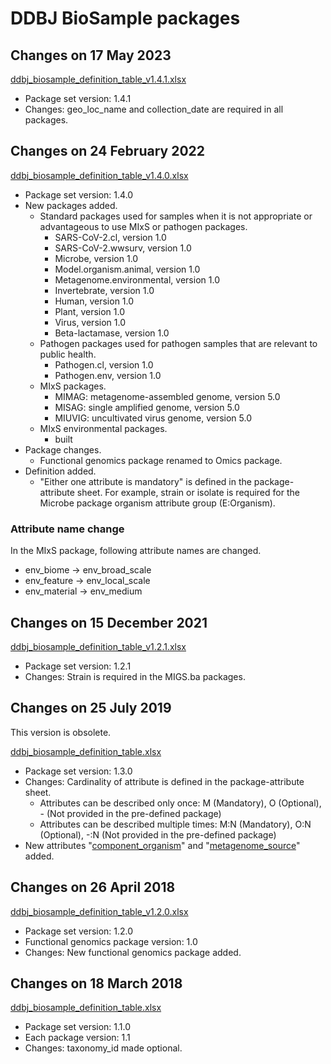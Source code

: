 # DDBJ BioSample packages  

## Changes on 17 May 2023
[ddbj_biosample_definition_table_v1.4.1.xlsx](https://github.com/ddbj/pub/blob/master/docs/biosample/packages/archives/ddbj_biosample_definition_table_v1.4.1.xlsx)

* Package set version: 1.4.1  
* Changes: geo_loc_name and collection_date are required in all packages.  
## Changes on 24 February 2022   

[ddbj_biosample_definition_table_v1.4.0.xlsx](https://github.com/ddbj/pub/blob/master/docs/biosample/packages/archives/ddbj_biosample_definition_table_v1.4.0.xlsx)

* Package set version: 1.4.0  
* New packages added. 
	* Standard packages used for samples when it is not appropriate or advantageous to use MIxS or pathogen packages.
		* SARS-CoV-2.cl, version 1.0
		* SARS-CoV-2.wwsurv, version 1.0
		* Microbe, version 1.0
		* Model.organism.animal, version 1.0
		* Metagenome.environmental, version 1.0
		* Invertebrate, version 1.0
		* Human, version 1.0
		* Plant, version 1.0
		* Virus, version 1.0
		* Beta-lactamase, version 1.0
	* Pathogen packages used for pathogen samples that are relevant to public health.
		* Pathogen.cl, version 1.0
		* Pathogen.env, version 1.0
	* MIxS packages.
		* MIMAG: metagenome-assembled genome, version 5.0
		* MISAG: single amplified genome, version 5.0
		* MIUVIG: uncultivated virus genome, version 5.0
	* MIxS environmental packages.
		* built 
* Package changes.  
	* Functional genomics package renamed to Omics package.
* Definition added.
	* "Either one attribute is mandatory" is defined in the package-attribute sheet. For example, strain or isolate is required for the Microbe package organism attribute group (E:Organism).  

### Attribute name change

In the MIxS package, following attribute names are changed.  

* env_biome → env_broad_scale  
* env_feature → env_local_scale  
* env_material → env_medium  

## Changes on 15 December 2021   

[ddbj_biosample_definition_table_v1.2.1.xlsx](https://github.com/ddbj/pub/blob/master/docs/biosample/packages/archives/ddbj_biosample_definition_table_v1.2.1.xlsx)

* Package set version: 1.2.1  
* Changes: Strain is required in the MIGS.ba packages.  
## Changes on 25 July 2019   

This version is obsolete.

[ddbj_biosample_definition_table.xlsx](https://github.com/ddbj/pub/blob/a686f2383688e7d359b114c4c9353d0a6ec03292/docs/biosample/packages/ddbj_biosample_definition_table.xlsx)  

* Package set version: 1.3.0  
* Changes: Cardinality of attribute is defined in the package-attribute sheet.  
	* Attributes can be described only once: M (Mandatory), O (Optional), - (Not provided in the pre-defined package)      
	* Attributes can be described multiple times: M:N (Mandatory), O:N (Optional), -:N (Not provided in the pre-defined package)      
* New attributes "[component_organism](https://www.ddbj.nig.ac.jp/biosample/attribute.html?all=all#component_organism)" and "[metagenome_source](https://www.ddbj.nig.ac.jp/biosample/attribute.html?all=all#metagenome_source)" added.  

## Changes on 26 April 2018   

[ddbj_biosample_definition_table_v1.2.0.xlsx](https://github.com/ddbj/pub/blob/master/docs/biosample/packages/archives/ddbj_biosample_definition_table_v1.2.0.xlsx)  

* Package set version: 1.2.0  
* Functional genomics package version: 1.0  
* Changes: New functional genomics package added.  

## Changes on 18 March 2018   

[ddbj_biosample_definition_table.xlsx](https://github.com/ddbj/pub/blob/8b688ed59e230bfb0f2fa5feb7a2beb7d9919551/docs/biosample/packages/ddbj_biosample_definition_table.xlsx)  

* Package set version: 1.1.0  
* Each package version: 1.1  
* Changes: taxonomy_id made optional.  



